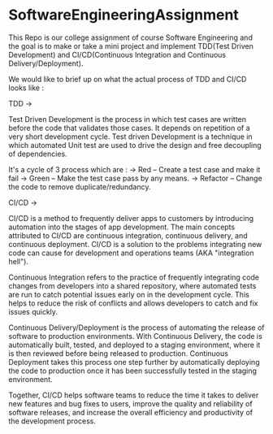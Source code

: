# SoftwareEngineeringAssignment
This Repo is our college assignment of course Software Engineering and the goal is to make or take a mini project and implement TDD(Test Driven Development) and CI/CD(Continuous Integration and Continuous Delivery/Deployment).

We would like to brief up on what the actual process of TDD and CI/CD looks like : 

TDD ->

Test Driven Development is the process in which test cases are written before the code that validates those cases. It depends on repetition of a very short development cycle. Test driven Development is a technique in which automated Unit test are used to drive the design and free decoupling of dependencies.

It's a cycle of 3 process which are : 
-> Red – Create a test case and make it fail
-> Green – Make the test case pass by any means.
-> Refactor – Change the code to remove duplicate/redundancy.

CI/CD ->

CI/CD is a method to frequently deliver apps to customers by introducing automation into the stages of app development. The main concepts attributed to CI/CD are continuous integration, continuous delivery, and continuous deployment. CI/CD is a solution to the problems integrating new code can cause for development and operations teams (AKA "integration hell").

Continuous Integration refers to the practice of frequently integrating code changes from developers into a shared repository, where automated tests are run to catch potential issues early on in the development cycle. This helps to reduce the risk of conflicts and allows developers to catch and fix issues quickly.

Continuous Delivery/Deployment is the process of automating the release of software to production environments. With Continuous Delivery, the code is automatically built, tested, and deployed to a staging environment, where it is then reviewed before being released to production. Continuous Deployment takes this process one step further by automatically deploying the code to production once it has been successfully tested in the staging environment.

Together, CI/CD helps software teams to reduce the time it takes to deliver new features and bug fixes to users, improve the quality and reliability of software releases, and increase the overall efficiency and productivity of the development process.


